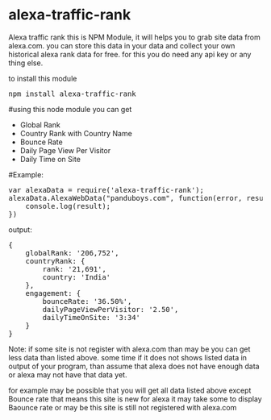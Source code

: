 # alexa-traffic-rank

Alexa traffic rank this is NPM Module, it will helps you to grab site data from alexa.com. you can store this data in your data and collect your own historical alexa rank data for free. for this you do need any api key or any thing else.

to install this module

<pre>npm install alexa-traffic-rank</pre>

#using this node module you can get
<ul>
	<li>Global Rank</li>
	<li>Country Rank with Country Name</li>
	<li>Bounce Rate</li>
	<li>Daily Page View Per Visitor</li>
	<li>Daily Time on Site</li>
</ul>


#Example:
<pre>
var alexaData = require('alexa-traffic-rank');
alexaData.AlexaWebData("panduboys.com", function(error, result) {
    console.log(result);
})
</pre>

output:
<pre>
{
	globalRank: '206,752',
	countryRank: {
		rank: '21,691',
		country: 'India'
	},
	engagement: {
		bounceRate: '36.50%',
		dailyPageViewPerVisitor: '2.50',
		dailyTimeOnSite: '3:34'
	}
}
</pre>

Note: if some site is not register with alexa.com than may be you can get less data than listed above. some time if it does not shows listed data in output of your program, than assume that alexa does not have enough data or alexa may not have that data yet.
 
for example may be possible that you will get all data listed above except Bounce rate that means this site is new for alexa it may take some to display Baounce rate or may be this site is still not registered with alexa.com
